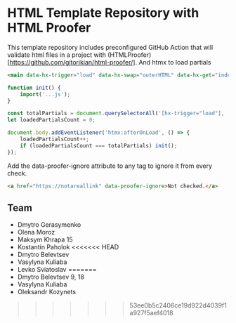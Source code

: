 # HTML Template Repository with HTML Proofer

This template repository includes preconfigured GitHub Action that will validate html files in a project with (HTMLProofer)[https://github.com/gjtorikian/html-proofer/].
And htmx to load partials

```html
<main data-hx-trigger="load" data-hx-swap="outerHTML" data-hx-get="index.main.partial.html"></main>
```


```js
function init() {
    import('...js');
}

const totalPartials = document.querySelectorAll('[hx-trigger="load"], [data-hx-trigger="load"]').length;
let loadedPartialsCount = 0;

document.body.addEventListener('htmx:afterOnLoad', () => {
    loadedPartialsCount++;
    if (loadedPartialsCount === totalPartials) init();
});
```

Add the data-proofer-ignore attribute to any tag to ignore it from every check.

```html
<a href="https://notareallink" data-proofer-ignore>Not checked.</a>
```


## Team
- Dmytro Gerasymenko
- Olena Moroz
- Maksym Khrapa 15
- Kostantin Paholok
<<<<<<< HEAD
- Dmytro Belevtsev
- Vasylyna Kuliaba
- Levko Sviatoslav
=======
- Dmytro Belevtsev 9, 18
- Vasylyna Kuliaba
- Oleksandr Kozynets
>>>>>>> 53ee0b5c2406ce19d922d4039f1a927f5aef4018
